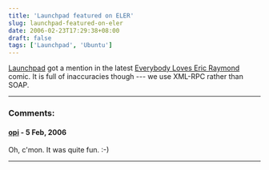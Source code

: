 ```yaml
---
title: 'Launchpad featured on ELER'
slug: launchpad-featured-on-eler
date: 2006-02-23T17:29:38+08:00
draft: false
tags: ['Launchpad', 'Ubuntu']
---
```


[Launchpad](https://launchpad.net) got a mention in the latest
[Everybody Loves Eric
Raymond](http://geekz.co.uk/lovesraymond/archive/cancomical-lynchpad)
comic. It is full of inaccuracies though --- we use XML-RPC rather than
SOAP.

---
### Comments:
#### [opi](http://bronikowski.com) - <time datetime="2006-02-24 02:48:17">5 Feb, 2006</time>

Oh, c\'mon. It was quite fun. :-)

---
